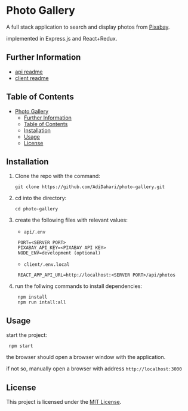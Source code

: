 # Photo Gallery

A full stack application to search and display photos from [Pixabay](https://pixabay.com/).

implemented in Express.js and React+Redux.

## Further Information

- [api readme](api/README.md)
- [client readme](client/README.md)

## Table of Contents

- [Photo Gallery](#photo-gallery)
  - [Further Information](#further-information)
  - [Table of Contents](#table-of-contents)
  - [Installation](#installation)
  - [Usage](#usage)
  - [License](#license)

## Installation

1. Clone the repo with the command:
   ```shell
   git clone https://github.com/AdiDahari/photo-gallery.git
   ```
2. cd into the directory:
   ```shell
   cd photo-gallery
   ```
3. create the following files with relevant values:

   - `api/.env`

   ```shell
    PORT=<SERVER PORT>
    PIXABAY_API_KEY=<PIXABAY API KEY>
    NODE_ENV=development (optional)
   ```

   - `client/.env.local`

   ```shell
    REACT_APP_API_URL=http://localhost:<SERVER PORT>/api/photos
   ```

4. run the follwing commands to install dependencies:
   ```shell
    npm install
    npm run intall:all
   ```

## Usage

start the project:

```shell
 npm start
```

the browser should open a browser window with the application.

if not so, manually open a browser with address `http://localhost:3000`

## License

This project is licensed under the [MIT License](LICENSE).
